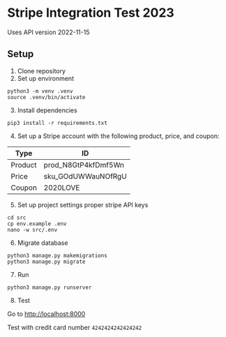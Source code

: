 # Stripe Integration Test 2023

Uses API version 2022-11-15

## Setup

1. Clone repository
2. Set up environment

```
python3 -m venv .venv
source .venv/bin/activate
```

3. Install dependencies

```
pip3 install -r requirements.txt
```

4. Set up a Stripe account with the following product, price, and coupon:

| Type    | ID                  |
| ------- | ------------------- |
| Product | prod_N8GtP4kfDmf5Wn |
| Price   | sku_GOdUWWauNOfRgU  |
| Coupon  | 2020LOVE            |

5. Set up project settings proper stripe API keys

```
cd src
cp env.example .env
nano -w src/.env
```

6. Migrate database

```
python3 manage.py makemigrations
python3 manage.py migrate
```

7. Run

```
python3 manage.py runserver
```

8. Test

Go to [http://localhost:8000](http://localhost:8000)

Test with credit card number `4242424242424242`
